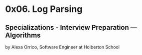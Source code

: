 # 0x06. Log Parsing

## Specializations - Interview Preparation ― Algorithms

by Alexa Orrico, Software Engineer at Holberton School
